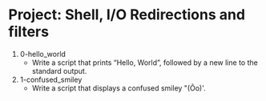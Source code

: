 # Project: Shell, I/O Redirections and filters


1. 0-hello_world
   - Write a script that prints “Hello, World”, followed by a new line to the standard output.
2. 1-confused_smiley
   - Write a script that displays a confused smiley "(Ôo)'.
